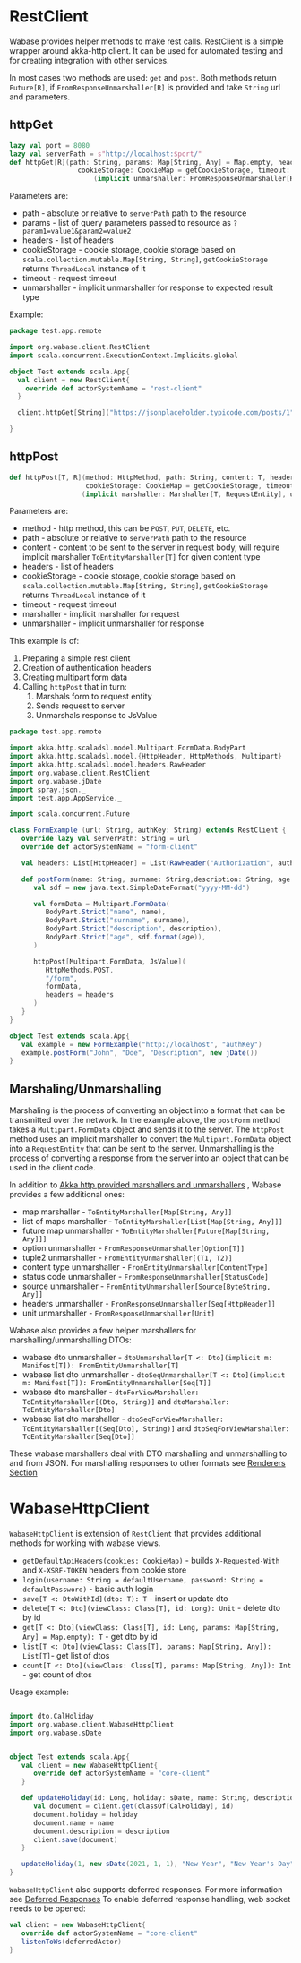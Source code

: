 # RestClient

Wabase provides helper methods to make rest calls. RestClient is a simple wrapper around akka-http client.
It can be used for automated testing and for creating integration with other services.


In most cases two methods are used: `get` and `post`. Both methods return `Future[R]`, 
if `FromResponseUnmarshaller[R]` is provided and take `String` url and parameters.

## httpGet

```scala
lazy val port = 8080
lazy val serverPath = s"http://localhost:$port/"
def httpGet[R](path: String, params: Map[String, Any] = Map.empty, headers: iSeq[HttpHeader] = iSeq(),
                 cookieStorage: CookieMap = getCookieStorage, timeout: FiniteDuration = requestTimeout)
                     (implicit unmarshaller: FromResponseUnmarshaller[R])
```

Parameters are: 

* path - absolute or relative to `serverPath` path to the resource
* params - list of query parameters passed to resource as `?param1=value1&param2=value2`
* headers - list of headers
* cookieStorage - cookie storage, cookie storage based on `scala.collection.mutable.Map[String, String]`, `getCookieStorage` returns `ThreadLocal` instance of it
* timeout - request timeout
* unmarshaller - implicit unmarshaller for response to expected result type

Example: 

```scala
package test.app.remote

import org.wabase.client.RestClient
import scala.concurrent.ExecutionContext.Implicits.global

object Test extends scala.App{
  val client = new RestClient{
    override def actorSystemName = "rest-client"
  }

  client.httpGet[String]("https://jsonplaceholder.typicode.com/posts/1").foreach(println)

}
```


## httpPost

```scala
def httpPost[T, R](method: HttpMethod, path: String, content: T, headers: iSeq[HttpHeader] = iSeq(),
                   cookieStorage: CookieMap = getCookieStorage, timeout: FiniteDuration = requestTimeout)
                  (implicit marshaller: Marshaller[T, RequestEntity], unmarshaller: FromResponseUnmarshaller[R])
```

Parameters are:

* method - http method, this can be `POST`, `PUT`, `DELETE`, etc.
* path - absolute or relative to `serverPath` path to the resource
* content - content to be sent to the server in request body, will require implicit marshaller `ToEntityMarshaller[T]` for given content type
* headers - list of headers
* cookieStorage - cookie storage, cookie storage based on `scala.collection.mutable.Map[String, String]`, `getCookieStorage` returns `ThreadLocal` instance of it
* timeout - request timeout
* marshaller - implicit marshaller for request
* unmarshaller - implicit unmarshaller for response


This example is of: 

1. Preparing a simple rest client
2. Creation of authentication headers
3. Creating multipart form data
4. Calling `httpPost` that in turn:
   1. Marshals form to request entity
   2. Sends request to server
   3. Unmarshals response to JsValue

```scala
package test.app.remote

import akka.http.scaladsl.model.Multipart.FormData.BodyPart
import akka.http.scaladsl.model.{HttpHeader, HttpMethods, Multipart}
import akka.http.scaladsl.model.headers.RawHeader
import org.wabase.client.RestClient
import org.wabase.jDate
import spray.json._
import test.app.AppService._

import scala.concurrent.Future

class FormExample (url: String, authKey: String) extends RestClient {
   override lazy val serverPath: String = url
   override def actorSystemName = "form-client"

   val headers: List[HttpHeader] = List(RawHeader("Authorization", authKey))

   def postForm(name: String, surname: String,description: String, age: jDate): Future[JsValue] = {
      val sdf = new java.text.SimpleDateFormat("yyyy-MM-dd")

      val formData = Multipart.FormData(
         BodyPart.Strict("name", name),
         BodyPart.Strict("surname", surname),
         BodyPart.Strict("description", description),
         BodyPart.Strict("age", sdf.format(age)),
      )

      httpPost[Multipart.FormData, JsValue](
         HttpMethods.POST,
         "/form",
         formData,
         headers = headers
      )
   }
}

object Test extends scala.App{
   val example = new FormExample("http://localhost", "authKey")
   example.postForm("John", "Doe", "Description", new jDate())
}

```

## Marshaling/Unmarshalling

Marshaling is the process of converting an object into a format that can be transmitted over the network.
In the example above, the `postForm` method takes a `Multipart.FormData` object and sends it to the server. 
The `httpPost` method uses an implicit marshaller to convert the `Multipart.FormData` object into a `RequestEntity` that can be sent to the server.
Unmarshalling is the process of converting a response from the server into an object that can be used in the client code.

In addition to [Akka http provided marshallers and unmarshallers](https://doc.akka.io/docs/akka-http/current/common/marshalling.html) ,
Wabase provides a few additional ones:

* map marshaller - `ToEntityMarshaller[Map[String, Any]]`
* list of maps marshaller - `ToEntityMarshaller[List[Map[String, Any]]]`
* future map unmarshaller - `ToEntityMarshaller[Future[Map[String, Any]]]`
* option unmarshaller - `FromResponseUnmarshaller[Option[T]]`
* tuple2 unmarshaller - `FromEntityUnmarshaller[(T1, T2)]`
* content type unmarshaller - `FromEntityUnmarshaller[ContentType]`
* status code unmarshaller - `FromResponseUnmarshaller[StatusCode]`
* source unmarshaller - `FromEntityUnmarshaller[Source[ByteString, Any]]`
* headers unmarshaller - `FromResponseUnmarshaller[Seq[HttpHeader]]`
* unit unmarshaller - `FromResponseUnmarshaller[Unit]`

Wabase also provides a few helper marshallers for marshalling/unmarshalling DTOs:

* wabase dto unmarshaller - `dtoUnmarshaller[T <: Dto](implicit m: Manifest[T]): FromEntityUnmarshaller[T]`
* wabase list dto unmarshaller - `dtoSeqUnmarshaller[T <: Dto](implicit m: Manifest[T]): FromEntityUnmarshaller[Seq[T]]`
* wabase dto marshaller - `dtoForViewMarshaller: ToEntityMarshaller[(Dto, String)]` and `dtoMarshaller: ToEntityMarshaller[Dto]`
* wabase list dto marshaller - `dtoSeqForViewMarshaller: ToEntityMarshaller[(Seq[Dto], String)]` and `dtoSeqForViewMarshaller: ToEntityMarshaller[Seq[Dto]]`

These wabase marshallers deal with DTO marshalling and unmarshalling to and from JSON. 
For marshalling responses to other formats see [Renderers Section](60_renderers.md)



# WabaseHttpClient

`WabaseHttpClient` is extension of `RestClient` that provides additional methods for working with wabase views.

* `getDefaultApiHeaders(cookies: CookieMap)` - builds `X-Requested-With` and `X-XSRF-TOKEN` headers from cookie store
* `login(username: String = defaultUsername, password: String = defaultPassword)` - basic auth login
* `save[T <: DtoWithId](dto: T): T` - insert or update dto
* `delete[T <: Dto](viewClass: Class[T], id: Long): Unit` - delete dto by id
* `get[T <: Dto](viewClass: Class[T], id: Long, params: Map[String, Any] = Map.empty): T` - get dto by id
* `list[T <: Dto](viewClass: Class[T], params: Map[String, Any]): List[T]`- get list of dtos
* `count[T <: Dto](viewClass: Class[T], params: Map[String, Any]): Int` - get count of dtos

Usage example:

```scala

import dto.CalHoliday
import org.wabase.client.WabaseHttpClient
import org.wabase.sDate


object Test extends scala.App{
   val client = new WabaseHttpClient{
      override def actorSystemName = "core-client"
   }

   def updateHoliday(id: Long, holiday: sDate, name: String, description: String) = {
      val document = client.get(classOf[CalHoliday], id)
      document.holiday = holiday
      document.name = name
      document.description = description
      client.save(document)
   }

   updateHoliday(1, new sDate(2021, 1, 1), "New Year", "New Year's Day")
}
```

`WabaseHttpClient` also supports deferred responses. For more information see [Deferred Responses](70_deferred.md) 
To enable deferred response handling, web socket needs to be opened:

```scala
val client = new WabaseHttpClient{
   override def actorSystemName = "core-client"
   listenToWs(deferredActor)
}
```